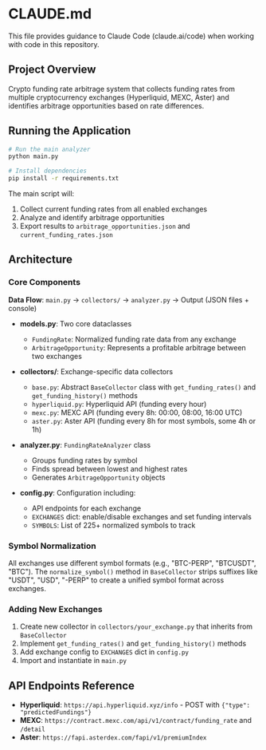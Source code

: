 # CLAUDE.md

This file provides guidance to Claude Code (claude.ai/code) when working with code in this repository.

## Project Overview

Crypto funding rate arbitrage system that collects funding rates from multiple cryptocurrency exchanges (Hyperliquid, MEXC, Aster) and identifies arbitrage opportunities based on rate differences.

## Running the Application

```bash
# Run the main analyzer
python main.py

# Install dependencies
pip install -r requirements.txt
```

The main script will:
1. Collect current funding rates from all enabled exchanges
2. Analyze and identify arbitrage opportunities
3. Export results to `arbitrage_opportunities.json` and `current_funding_rates.json`

## Architecture

### Core Components

**Data Flow**: `main.py` → `collectors/` → `analyzer.py` → Output (JSON files + console)

- **models.py**: Two core dataclasses
  - `FundingRate`: Normalized funding rate data from any exchange
  - `ArbitrageOpportunity`: Represents a profitable arbitrage between two exchanges

- **collectors/**: Exchange-specific data collectors
  - `base.py`: Abstract `BaseCollector` class with `get_funding_rates()` and `get_funding_history()` methods
  - `hyperliquid.py`: Hyperliquid API (funding every hour)
  - `mexc.py`: MEXC API (funding every 8h: 00:00, 08:00, 16:00 UTC)
  - `aster.py`: Aster API (funding every 8h for most symbols, some 4h or 1h)

- **analyzer.py**: `FundingRateAnalyzer` class
  - Groups funding rates by symbol
  - Finds spread between lowest and highest rates
  - Generates `ArbitrageOpportunity` objects

- **config.py**: Configuration including:
  - API endpoints for each exchange
  - `EXCHANGES` dict: enable/disable exchanges and set funding intervals
  - `SYMBOLS`: List of 225+ normalized symbols to track

### Symbol Normalization

All exchanges use different symbol formats (e.g., "BTC-PERP", "BTCUSDT", "BTC"). The `normalize_symbol()` method in `BaseCollector` strips suffixes like "USDT", "USD", "-PERP" to create a unified symbol format across exchanges.

### Adding New Exchanges

1. Create new collector in `collectors/your_exchange.py` that inherits from `BaseCollector`
2. Implement `get_funding_rates()` and `get_funding_history()` methods
3. Add exchange config to `EXCHANGES` dict in `config.py`
4. Import and instantiate in `main.py`

## API Endpoints Reference

- **Hyperliquid**: `https://api.hyperliquid.xyz/info` - POST with `{"type": "predictedFundings"}`
- **MEXC**: `https://contract.mexc.com/api/v1/contract/funding_rate` and `/detail`
- **Aster**: `https://fapi.asterdex.com/fapi/v1/premiumIndex`
